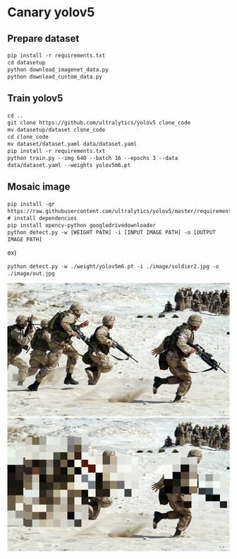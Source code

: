# Canary yolov5

## Prepare dataset
```
pip install -r requirements.txt
cd datasetup
python download_imagenet_data.py
python download_custom_data.py
```

## Train yolov5
```
cd ..
git clone https://github.com/ultralytics/yolov5 clone_code
mv datasetup/dataset clone_code
cd clone_code
mv dataset/dataset.yaml data/dataset.yaml
pip install -r requirements.txt
python train.py --img 640 --batch 16 --epochs 3 --data data/dataset.yaml --weights yolov5m6.pt
```

## Mosaic image
```
pip install -qr https://raw.githubusercontent.com/ultralytics/yolov5/master/requirements.txt  # install dependencies
pip install opencv-python googledrivedownloader
python detect.py -w [WEIGHT PATH] -i [INPUT IMAGE PATH] -o [OUTPUT IMAGE PATH]
```
ex)
```
python detect.py -w ./weight/yolov5m6.pt -i ./image/soldier2.jpg -o ./image/out.jpg
```
![in](image/soldier2.jpg)
![out](image/yolov5l6.jpg)
